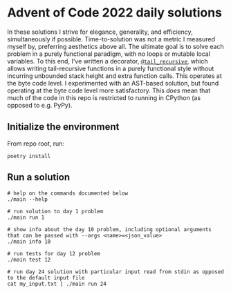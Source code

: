# Advent of Code 2022 daily solutions

In these solutions I strive for elegance, generality, and efficiency, simultaneously if possible.
Time-to-solution was not a metric I measured myself by, preferring aesthetics above all.
The ultimate goal is to solve each problem in a purely functional paradigm, with no loops or mutable local variables.
To this end, I've written a decorator, [`@tail_recursive`](solutions/tailrec.py#L35), which allows writing
tail-recursive functions in a purely functional style without incurring unbounded stack height and extra function calls.
This operates at the byte code level.
I experimented with an AST-based solution, but found operating at the byte code level more satisfactory.
This _does_ mean that much of the code in this repo is restricted to running in CPython (as opposed to e.g. PyPy).

## Initialize the environment

From repo root, run:

```shell
poetry install
```

## Run a solution

```shell
# help on the commands documented below
./main --help

# run solution to day 1 problem
./main run 1

# show info about the day 10 problem, including optional arguments that can be passed with --args <name>=<json_value>
./main info 10

# run tests for day 12 problem
./main test 12

# run day 24 solution with particular input read from stdin as opposed to the default input file
cat my_input.txt | ./main run 24
```
